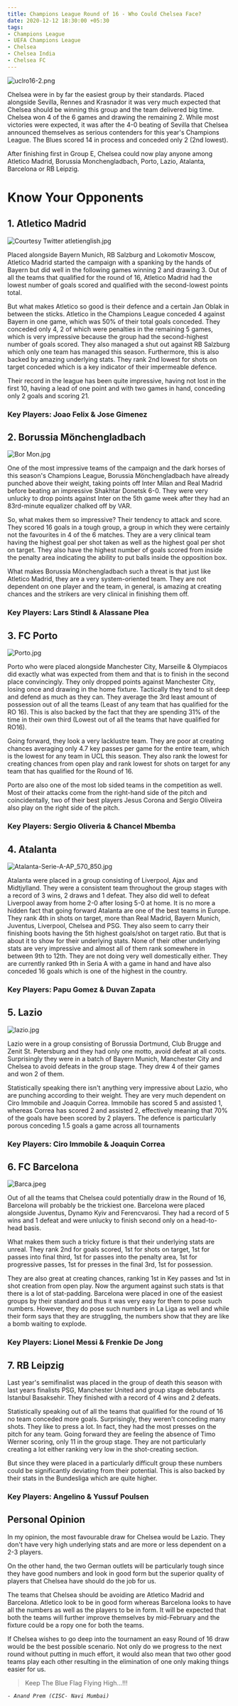 ```yaml
---
title: Champions League Round of 16 - Who Could Chelsea Face?
date: 2020-12-12 18:30:00 +05:30
tags:
- Champions League
- UEFA Champions League
- Chelsea
- Chelsea India
- Chelsea FC
---
```


![uclro16-2.png](/uploads/uclro16-2.png)

Chelsea were in by far the easiest group by their standards. Placed alongside Sevilla, Rennes and Krasnador it was very much expected that Chelsea should be winning this group and the team delivered big time. Chelsea won 4 of the 6 games and drawing the remaining 2. While most victories were expected, it was after the 4-0 beating of Sevilla that Chelsea announced themselves as serious contenders for this year's Champions League. The Blues scored 14 in process and conceded only 2 (2nd lowest).  

After finishing first in Group E, Chelsea could now play anyone among Atletico Madrid, Borussia Monchengladbach, Porto, Lazio, Atalanta, Barcelona or RB Leipzig.

# Know Your Opponents

## 1.	Atletico Madrid 

![Courtesy Twitter atletienglish.jpg](/uploads/Courtesy%20Twitter%20atletienglish.jpg)

Placed alongside Bayern Munich, RB Salzburg and Lokomotiv Moscow, Atletico Madrid started the campaign with a spanking by the hands of Bayern but did well in the following games winning 2 and drawing 3. Out of all the teams that qualified for the round of 16, Atletico Madrid had the lowest number of goals scored and qualified with the second-lowest points total. 

But what makes Atletico so good is their defence and a certain Jan Oblak in between the sticks. Atletico in the Champions League conceded 4 against Bayern in one game, which was 50% of their total goals conceded. They conceded only 4, 2 of which were penalties in the remaining 5 games, which is very impressive because the group had the second-highest number of goals scored. They also managed a shut out against RB Salzburg which only one team has managed this season. Furthermore, this is also backed by amazing underlying stats. They rank 2nd lowest for shots on target conceded which is a key indicator of their impermeable defence. 

Their record in the league has been quite impressive, having not lost in the first 10, having a lead of one point and with two games in hand, conceding only 2 goals and scoring 21.

### Key Players: Joao Felix & Jose Gimenez

## 2.	Borussia Mönchengladbach 

![Bor Mon.jpg](/uploads/Bor%20Mon.jpg)

One of the most impressive teams of the campaign and the dark horses of this season's Champions League, Borussia Mönchengladbach have already punched above their weight, taking points off Inter Milan and Real Madrid before beating an impressive Shakhtar Donetsk 6-0. They were very unlucky to drop points against Inter on the 5th game week after they had an 83rd-minute equalizer chalked off by VAR. 

So, what makes them so impressive? Their tendency to attack and score. They scored 16 goals in a tough group, a group in which they were certainly not the favourites in 4 of the 6 matches. 
They are a very clinical team having the highest goal per shot taken as well as the highest goal per shot on target. They also have the highest number of goals scored from inside the penalty area indicating the ability to put balls inside the opposition box. 

What makes Borussia Mönchengladbach such a threat is that just like Atletico Madrid, they are a very system-oriented team. They are not dependent on one player and the team, in general, is amazing at creating chances and the strikers are very clinical in finishing them off. 

### Key Players: Lars Stindl & Alassane Plea 

## 3.	FC Porto 

![Porto.jpg](/uploads/Porto.jpg)

Porto who were placed alongside Manchester City, Marseille & Olympiacos did exactly what was expected from them and that is to finish in the second place convincingly. They only dropped points against Manchester City, losing once and drawing in the home fixture. 
Tactically they tend to sit deep and defend as much as they can. They average the 3rd least amount of possession out of all the teams (Least of any team that has qualified for the RO 16). This is also backed by the fact that they are spending 31% of the time in their own third (Lowest out of all the teams that have qualified for RO16).

Going forward, they look a very lacklustre team. They are poor at creating chances averaging only 4.7 key passes per game for the entire team, which is the lowest for any team in UCL this season. They also rank the lowest for creating chances from open play and rank lowest for shots on target for any team that has qualified for the Round of 16. 

Porto are also one of the most lob sided teams in the competition as well. Most of their attacks come from the right-hand side of the pitch and coincidentally, two of their best players Jesus Corona and Sergio Oliveira also play on the right side of the pitch.

### Key Players: Sergio Oliveria & Chancel Mbemba 

## 4.	Atalanta

![Atalanta-Serie-A-AP_570_850.jpg](/uploads/Atalanta-Serie-A-AP_570_850.jpg)

Atalanta were placed in a group consisting of Liverpool, Ajax and Midtjylland. They were a consistent team throughout the group stages with a record of 3 wins, 2 draws and 1 defeat. They also did well to defeat Liverpool away from home 2-0 after losing 5-0 at home. 
It is no more a hidden fact that going forward Atalanta are one of the best teams in Europe. They rank 4th in shots on target, more than Real Madrid, Bayern Munich, Juventus, Liverpool, Chelsea and PSG. They also seem to carry their finishing boots having the 5th highest goals/shot on target ratio. But that is about it to show for their underlying stats. None of their other underlying stats are very impressive and almost all of them rank somewhere in between 9th to 12th.  They are not doing very well domestically either. They are currently ranked 9th in Seria A with a game in hand and have also conceded 16 goals which is one of the highest in the country. 

### Key Players: Papu Gomez & Duvan Zapata

## 5.	Lazio 

![lazio.jpg](/uploads/lazio.jpg)

Lazio were in a group consisting of Borussia Dortmund, Club Brugge and Zenit St. Petersburg and they had only one motto, avoid defeat at all costs. Surprisingly they were in a batch of Bayern Munich, Manchester City and Chelsea to avoid defeats in the group stage. They drew 4 of their games and won 2 of them. 

Statistically speaking there isn't anything very impressive about Lazio, who are punching according to their weight. They are very much dependent on Ciro Immobile and Joaquin Correa. Immobile has scored 5 and assisted 1, whereas Correa has scored 2 and assisted 2, effectively meaning that 70% of the goals have been scored by 2 players. The defence is particularly porous conceding 1.5 goals a game across all tournaments  

### Key Players: Ciro Immobile & Joaquin Correa

## 6.	FC Barcelona

![Barca.jpeg](/uploads/Barca.jpeg)

Out of all the teams that Chelsea could potentially draw in the Round of 16, Barcelona will probably be the trickiest one. Barcelona were placed alongside Juventus, Dynamo Kyiv and Ferencvarosi. They had a record of 5 wins and 1 defeat and were unlucky to finish second only on a head-to-head basis.   

What makes them such a tricky fixture is that their underlying stats are unreal. They rank 2nd for goals scored, 1st for shots on target, 1st for passes into final third, 1st for passes into the penalty area, 1st for progressive passes, 1st for presses in the final 3rd, 1st for possession. 

They are also great at creating chances, ranking 1st in Key passes and 1st in shot creation from open play. Now the argument against such stats is that there is a lot of stat-padding. Barcelona were placed in one of the easiest groups by their standard and thus it was very easy for them to pose such numbers. However, they do pose such numbers in La Liga as well and while their form says that they are struggling, the numbers show that they are like a bomb waiting to explode. 

### Key Players: Lionel Messi & Frenkie De Jong

## 7.	RB Leipzig 

Last year's semifinalist was placed in the group of death this season with last years finalists PSG, Manchester United and group stage debutants Istanbul Basaksehir. They finished with a record of 4 wins and 2 defeats. 

Statistically speaking out of all the teams that qualified for the round of 16 no team conceded more goals. Surprisingly, they weren't conceding many shots. They like to press a lot. In fact, they had the most presses on the pitch for any team. Going forward they are feeling the absence of Timo Werner scoring, only 11 in the group stage.  They are not particularly creating a lot either ranking very low in the shot-creating section. 

But since they were placed in a particularly difficult group these numbers could be significantly deviating from their potential. This is also backed by their stats in the Bundesliga which are quite higher.

### Key Players: Angelino & Yussuf Poulsen 

## Personal Opinion

In my opinion, the most favourable draw for Chelsea would be Lazio. They don't have very high underlying stats and are more or less dependent on a 2-3 players. 

On the other hand, the two German outlets will be particularly tough since they have good numbers and look in good form but the superior quality of players that Chelsea have should do the job for us. 

The teams that Chelsea should be avoiding are Atletico Madrid and Barcelona. Atletico look to be in good form whereas Barcelona looks to have all the numbers as well as the players to be in form. It will be expected that both the teams will further improve themselves by mid-February and the fixture could be a ropy one for both the teams. 

If Chelsea wishes to go deep into the tournament an easy Round of 16 draw would be the best possible scenario. Not only do we progress to the next round without putting in much effort, it would also mean that two other good teams play each other resulting in the elimination of one only making things easier for us. 

> Keep The Blue Flag Flying High...!!!

*`- Anand Prem (CISC- Navi Mumbai)`*